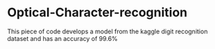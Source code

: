# Optical-Character-recognition
This piece of code develops a model from the kaggle digit recognition dataset and has an accuracy of 99.6%
